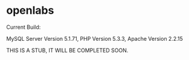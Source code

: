 openlabs
========

Current Build:

MySQL Server Version 5.1.71,
PHP Version 5.3.3,
Apache Version 2.2.15

THIS IS A STUB, IT WILL BE COMPLETED SOON.
